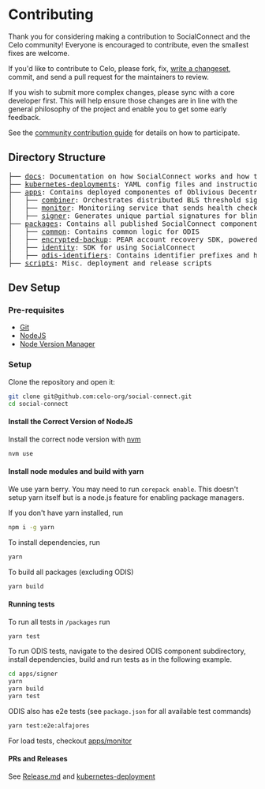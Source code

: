 # Contributing

Thank you for considering making a contribution to SocialConnect and the Celo community!
Everyone is encouraged to contribute, even the smallest fixes are welcome.

If you'd like to contribute to Celo, please fork, fix, [write a changeset](../RELEASE.md), commit, and send a pull request for the maintainers to review.

If you wish to submit more complex changes, please sync with a core developer first.
This will help ensure those changes are in line with the general philosophy of the project
and enable you to get some early feedback.

See the [community contribution guide](https://docs.celo.org/community/contributing) for details on how to participate.

## Directory Structure

<pre>
├── <a href="./docs">docs</a>: Documentation on how SocialConnect works and how to use it
├── <a href="./kubernetes-deployments">kubernetes-deployments</a>: YAML config files and instructions for ODIS deployment
├── <a href="./apps">apps</a>: Contains deployed componentes of Oblivious Decentralized Identifier Service (ODIS) for SocialConnect
│   ├── <a href="./apps/combiner">combiner</a>: Orchestrates distributed BLS threshold signing with the set of ODIS signers - requests and combines partial signatures.
│   ├── <a href="./apps/monitor">monitor</a>: Monitoriing service that sends health checks to deployed ODIS instances. Also contains code for load testing.
│   ├── <a href="./apps/signer">signer</a>: Generates unique partial signatures for blinded messages
├── <a href="./packages">packages</a>: Contains all published SocialConnect components
│   ├── <a href="./packages/common">common</a>: Contains common logic for ODIS
│   ├── <a href="./packages/encrypted-backup">encrypted-backup</a>: PEAR account recovery SDK, powered by ODIS.
│   ├── <a href="./packages/identity">identity</a>: SDK for using SocialConnect
│   ├── <a href="./packages/odis-identifiers">odis-identifiers</a>: Contains identifier prefixes and hashing functions for ODIS
├── <a href="./scripts">scripts</a>: Misc. deployment and release scripts
</pre>

## Dev Setup

### Pre-requisites

* [Git](https://git-scm.com/downloads)
* [NodeJS](https://nodejs.org/en/download/)
* [Node Version Manager](https://github.com/nvm-sh/nvm)

### Setup

Clone the repository and open it:

```bash
git clone git@github.com:celo-org/social-connect.git
cd social-connect
```

#### Install the Correct Version of NodeJS

Install the correct node version with [nvm](https://github.com/nvm-sh/nvm)

```bash
nvm use
```

#### Install node modules and build with yarn

We use yarn berry. You may need to run `corepack enable`. This doesn't setup yarn itself but is a node.js feature for enabling package managers.

If you don't have yarn installed, run

```bash
npm i -g yarn
```

To install dependencies, run

```bash
yarn
```

To build all packages (excluding ODIS)

```bash
yarn build
```

#### Running tests

To run all tests in `/packages` run

```bash
yarn test
```

To run ODIS tests, navigate to the desired ODIS component subdirectory, install dependencies, build and run tests as in the following example.

```bash
cd apps/signer
yarn
yarn build
yarn test
````

ODIS also has e2e tests (see `package.json` for all available test commands)

```bash
yarn test:e2e:alfajores
```

For load tests, checkout [apps/monitor](../apps/monitor/README.md)

#### PRs and Releases

See [Release.md](../RELEASE.md) and [kubernetes-deployment](/kubernetes-deployment)
